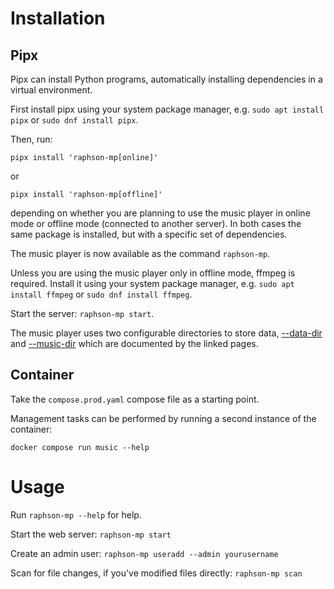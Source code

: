 # Installation

## Pipx

Pipx can install Python programs, automatically installing dependencies in a virtual environment.

First install pipx using your system package manager, e.g. `sudo apt install pipx` or `sudo dnf install pipx`.

Then, run:

```
pipx install 'raphson-mp[online]'
```
or
```
pipx install 'raphson-mp[offline]'
```
depending on whether you are planning to use the music player in online mode or offline mode (connected to another server). In both cases the same package is installed, but with a specific set of dependencies.

The music player is now available as the command `raphson-mp`.

Unless you are using the music player only in offline mode, ffmpeg is required. Install it using your system package manager, e.g. `sudo apt install ffmpeg` or `sudo dnf install ffmpeg`.

Start the server: `raphson-mp start`.

The music player uses two configurable directories to store data, [--data-dir](./databases.md) and [--music-dir](./music-files.md) which are documented by the linked pages.

## Container

Take the `compose.prod.yaml` compose file as a starting point.

Management tasks can be performed by running a second instance of the container:
```
docker compose run music --help
```

# Usage

Run `raphson-mp --help` for help.

Start the web server: `raphson-mp start`

Create an admin user: `raphson-mp useradd --admin yourusername`

Scan for file changes, if you've modified files directly: `raphson-mp scan`
